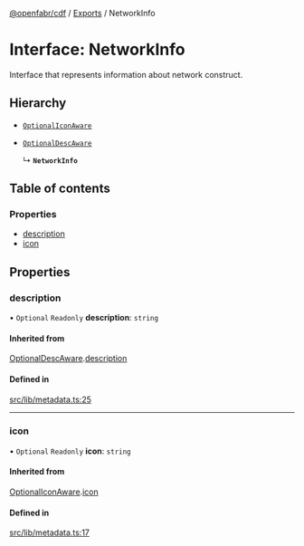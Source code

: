 [@openfabr/cdf](../README.md) / [Exports](../modules.md) / NetworkInfo

# Interface: NetworkInfo

Interface that represents information about network construct.

## Hierarchy

- [`OptionalIconAware`](OptionalIconAware.md)

- [`OptionalDescAware`](OptionalDescAware.md)

  ↳ **`NetworkInfo`**

## Table of contents

### Properties

- [description](NetworkInfo.md#description)
- [icon](NetworkInfo.md#icon)

## Properties

### description

• `Optional` `Readonly` **description**: `string`

#### Inherited from

[OptionalDescAware](OptionalDescAware.md).[description](OptionalDescAware.md#description)

#### Defined in

[src/lib/metadata.ts:25](https://github.com/openfabr/cdf/blob/9dc7721/core/typescript/src/lib/metadata.ts#L25)

___

### icon

• `Optional` `Readonly` **icon**: `string`

#### Inherited from

[OptionalIconAware](OptionalIconAware.md).[icon](OptionalIconAware.md#icon)

#### Defined in

[src/lib/metadata.ts:17](https://github.com/openfabr/cdf/blob/9dc7721/core/typescript/src/lib/metadata.ts#L17)
